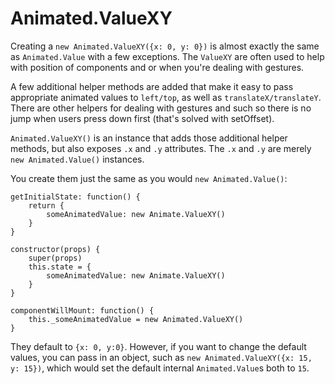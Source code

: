 # Animated.ValueXY

Creating a `new Animated.ValueXY({x: 0, y: 0})` is almost exactly the same as `Animated.Value` with a few exceptions. The `ValueXY` are often used to help with position of components and or when you're dealing with gestures.

A few additional helper methods are added that make it easy to pass appropriate animated values to `left/top`, as well as `translateX/translateY`. There are other helpers for dealing with gestures and such so there is no jump when users press down first \(that's solved with setOffset\).

`Animated.ValueXY()` is an instance that adds those additional helper methods, but also exposes `.x` and `.y` attributes. The `.x` and `.y` are merely `new Animated.Value()` instances.

You create them just the same as you would `new Animated.Value()`:

```
getInitialState: function() {
    return {
        someAnimatedValue: new Animate.ValueXY()
    }
}

constructor(props) {
    super(props)
    this.state = {
        someAnimatedValue: new Animate.ValueXY()
    }
}

componentWillMount: function() {
    this._someAnimatedValue = new Animated.ValueXY()
}
```

They default to `{x: 0, y:0}`. However, if you want to change the default values, you can pass in an object, such as `new Animated.ValueXY({x: 15, y: 15})`, which would set the default internal `Animated.Value`s both to `15`.

